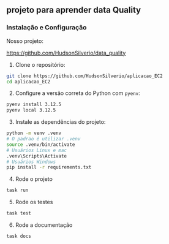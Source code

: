 ## projeto para aprender data Quality




### Instalação e Configuração


Nosso projeto:


https://github.com/HudsonSilverio/data_quality


1. Clone o repositório:
```bash
git clone https://github.com/HudsonSilverio/aplicacao_EC2
cd aplicacao_EC2
```
2. Configure a versão correta do Python com `pyenv`:
```bash
pyenv install 3.12.5
pyenv local 3.12.5
```
3. Instale as dependências do projeto:
```bash
python -m venv .venv
# O padrao é utilizar .venv
source .venv/bin/activate
# Usuários Linux e mac
.venv\Scripts\Activate
# Usuários Windows
pip install -r requirements.txt  
```


4. Rode o projeto
```bash
task run
```


5. Rode os testes
```bash
task test
```


6. Rode a documentação
```bash
task docs
```
